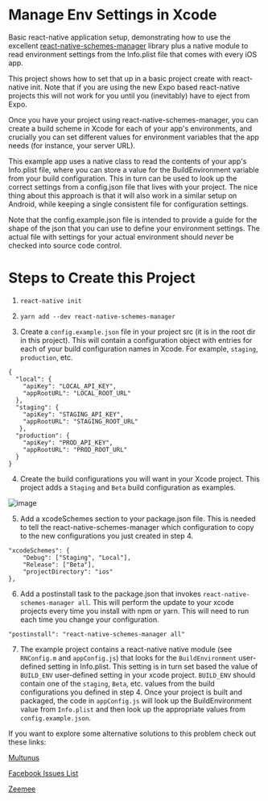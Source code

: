 # Manage Env Settings in Xcode

Basic react-native application setup, demonstrating how to use the excellent [react-native-schemes-manager](https://github.com/Thinkmill/react-native-schemes-manager) library plus a native module to read environment settings from the Info.plist file that comes with every iOS app.

This project shows how to set that up in a basic project create with react-native init.  Note that if you are using the new Expo based react-native projects this will not work for you until you (inevitably) have to eject from Expo.

Once you have your project using react-native-schemes-manager, you can create a build scheme in Xcode for each of your app's environments, and crucially you can set different values for environment variables that the app needs (for instance, your server URL).

This example app uses a native class to read the contents of your app's Info.plist file, where you can store a value for the BuildEnvironment variable from your build configuration.  This in turn can be used to look up the correct settings from a config.json file that lives with your project.  The nice thing about this approach is that it will also work in a similar setup on Android, while keeping a single consistent file for configuration settings.

Note that the config.example.json file is intended to provide a guide for the shape of the json that you can use to define your environment settings.  The actual file with settings for your actual environment should *never* be checked into source code control.

# Steps to Create this Project

1. `react-native init`

2. `yarn add --dev react-native-schemes-manager`

3. Create a `config.example.json` file in your project src (it is in the root dir in this project).  This will contain a configuration object with entries for each of your build configuration names in Xcode.  For example, `staging`, `production`, etc.

```
{
  "local": {
    "apiKey": "LOCAL_API_KEY",
    "appRootURL": "LOCAL_ROOT_URL"
  },
  "staging": {
    "apiKey": "STAGING_API_KEY",
    "appRootURL": "STAGING_ROOT_URL"
   },
  "production": {
    "apiKey": "PROD_API_KEY",
    "appRootURL": "PROD_ROOT_URL"
  }
}
```

4. Create the build configurations you will want in your Xcode project.  This project adds a `Staging` and `Beta` build configuration as examples.

![image](https://user-images.githubusercontent.com/1186878/28042568-b67609f8-6582-11e7-8c51-44c04d011566.gif)

5. Add a xcodeSchemes section to your package.json file.  This is needed to tell the react-native-schemes-manager which configuration to copy to the new configurations you just created in step 4.
```
"xcodeSchemes": {
    "Debug": ["Staging", "Local"],
    "Release": ["Beta"],
    "projectDirectory": "ios"
},
```
6. Add a postinstall task to the package.json that invokes `react-native-schemes-manager all`.  This will perform the update to your xcode projects every time you install with npm or yarn.  This will need to run each time you change your configuration.
```
"postinstall": "react-native-schemes-manager all"
```

7. The example project contains a react-native native module (see `RNConfig.m` and `appConfig.js`) that looks for the `BuildEnvironment` user-defined setting in Info.plist.  This setting is in turn set based the value of `BUILD_ENV` user-defined setting in your xcode project.  `BUILD_ENV` should contain one of the `staging`, `Beta`, etc. values from the build configurations you defined in step 4.  Once your project is built and packaged, the code in `appConfig.js` will look up the BuildEnvironment value from `Info.plist` and then look up the appropriate values from `config.example.json`.

If you want to explore some alternative solutions to this problem check out these links:

[Multunus](http://www.multunus.com/blog/2016/06/automated-environment-management-react-native-ios/)

[Facebook Issues List](https://github.com/facebook/react-native/issues/11813#issuecomment-273279257)

[Zeemee](https://zeemee.engineering/how-to-set-up-multiple-schemes-configurations-in-xcode-for-your-react-native-ios-app-7da4b5237966)
